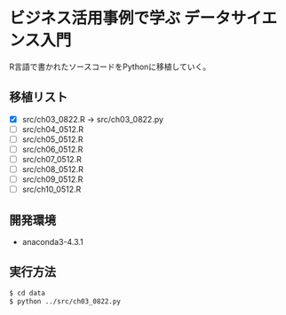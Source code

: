 # ビジネス活用事例で学ぶ データサイエンス入門

R言語で書かれたソースコードをPythonに移植していく。

## 移植リスト

- [x] src/ch03\_0822.R -> src/ch03\_0822.py
- [ ] src/ch04\_0512.R
- [ ] src/ch05\_0512.R
- [ ] src/ch06\_0512.R
- [ ] src/ch07\_0512.R
- [ ] src/ch08\_0512.R
- [ ] src/ch09\_0512.R
- [ ] src/ch10\_0512.R

## 開発環境
* anaconda3-4.3.1

## 実行方法
```bash
$ cd data
$ python ../src/ch03_0822.py
```
